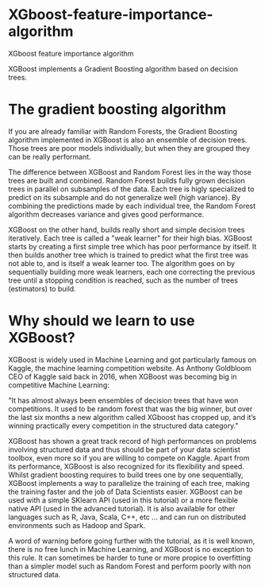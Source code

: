 # XGboost-feature-importance-algorithm
XGboost feature importance algorithm

XGBoost implements a Gradient Boosting algorithm based on decision trees.


# The gradient boosting algorithm
If you are already familiar with Random Forests, the Gradient Boosting algorithm implemented in XGBoost is also an ensemble of decision trees. Those trees are poor models individually, but when they are grouped they can be really performant.

The difference between XGBoost and Random Forest lies in the way those trees are built and combined. Random Forest builds fully grown decision trees in parallel on subsamples of the data. Each tree is higly specialized to predict on its subsample and do not generalize well (high variance). By combining the predictions made by each individual tree, the Random Forest algorithm decreases variance and gives good performance.

XGBoost on the other hand, builds really short and simple decision trees iteratively. Each tree is called a "weak learner" for their high bias. XGBoost starts by creating a first simple tree which has poor performance by itself. It then builds another tree which is trained to predict what the first tree was not able to, and is itself a weak learner too. The algorithm goes on by sequentially building more weak learners, each one correcting the previous tree until a stopping condition is reached, such as the number of trees (estimators) to build.

# Why should we learn to use XGBoost?
XGBoost is widely used in Machine Learning and got particularly famous on Kaggle, the machine learning competition website. As Anthony Goldbloom CEO of Kaggle said back in 2016, when XGBoost was becoming big in competitive Machine Learning:

"It has almost always been ensembles of decision trees that have won competitions. It used to be random forest that was the big winner, but over the last six months a new algorithm called XGboost has cropped up, and it’s winning practically every competition in the structured data category."

XGBoost has shown a great track record of high performances on problems involving structured data and thus should be part of your data scientist toolbox, even more so if you are willing to compete on Kaggle. Apart from its performance, XGBoost is also recognized for its flexibility and speed. Whilst gradient boosting requires to build trees one by one sequentially, XGBoost implements a way to parallelize the training of each tree, making the training faster and the job of Data Scientists easier. XGBoost can be used with a simple SKlearn API (used in this tutorial) or a more flexible native API (used in the advanced tutorial). It is also available for other languages such as R, Java, Scala, C++, etc ... and can run on distributed environments such as Hadoop and Spark.

A word of warning before going further with the tutorial, as it is well known, there is no free lunch in Machine Learning, and XGBoost is no exception to this rule. It can sometimes be harder to tune or more propice to overfitting than a simpler model such as Random Forest and perform poorly with non structured data.
